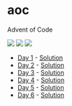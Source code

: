 # aoc
Advent of Code

![](https://img.shields.io/badge/day%20📅-8-blue?style=flat-square)
![](https://img.shields.io/badge/stars%20⭐-12-yellow?style=flat-square)
![](https://img.shields.io/badge/days%20completed-6-red?style=flat-square)

- [Day 1](https://adventofcode.com/2022/day/1) - [Solution](day1/day1.js)
- [Day 2](https://adventofcode.com/2022/day/2) - [Solution](day2/day2.js)
- [Day 3](https://adventofcode.com/2022/day/3) - [Solution](day3/day3.js)
- [Day 4](https://adventofcode.com/2022/day/4) - [Solution](day4/day4.js)
- [Day 5](https://adventofcode.com/2022/day/5) - [Solution](day5/day5.js)
- [Day 6](https://adventofcode.com/2022/day/6) - [Solution](day6/day6.js)

